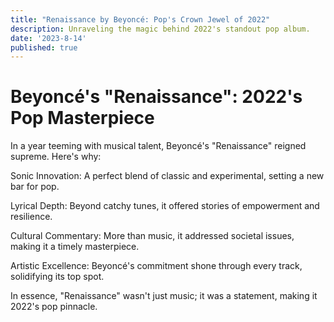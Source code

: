 ```yaml
---
title: "Renaissance by Beyoncé: Pop's Crown Jewel of 2022"
description: Unraveling the magic behind 2022's standout pop album.
date: '2023-8-14'
published: true
---
```


<script>
    import YoutubeEmbed from "../components/YoutubeEmbed.svelte";
</script>

# Beyoncé's "Renaissance": 2022's Pop Masterpiece

<YoutubeEmbed videoLink="https://www.youtube.com/embed/iz1rIp1-b-Y"></YoutubeEmbed>

In a year teeming with musical talent, Beyoncé's "Renaissance" reigned supreme. Here's why:

Sonic Innovation: A perfect blend of classic and experimental, setting a new bar for pop.

Lyrical Depth: Beyond catchy tunes, it offered stories of empowerment and resilience.

Cultural Commentary: More than music, it addressed societal issues, making it a timely masterpiece.

Artistic Excellence: Beyoncé's commitment shone through every track, solidifying its top spot.

In essence, "Renaissance" wasn't just music; it was a statement, making it 2022's pop pinnacle.
